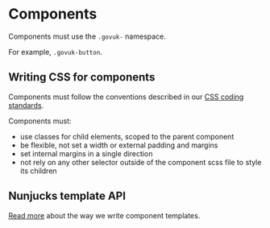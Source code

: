 # Components

Components must use the `.govuk-` namespace.

For example, `.govuk-button`.

## Writing CSS for components

Components must follow the conventions described in our [CSS coding standards](css.md).

Components must:
* use classes for child elements, scoped to the parent component
* be flexible, not set a width or external padding and margins
* set internal margins in a single direction
* not rely on any other selector outside of the component scss file to style its children

## Nunjucks template API
[Read more](nunjucks-api.md) about the way we write component templates.

